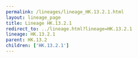 ```yaml
---
permalink: /lineages/lineage_HK.13.2.1.html
layout: lineage_page
title: Lineage HK.13.2.1
redirect_to: ../lineage.html?lineage=HK.13.2.1
lineage: HK.13.2.1
parent: HK.13.2
children: ['HK.13.2.1']
---
```

